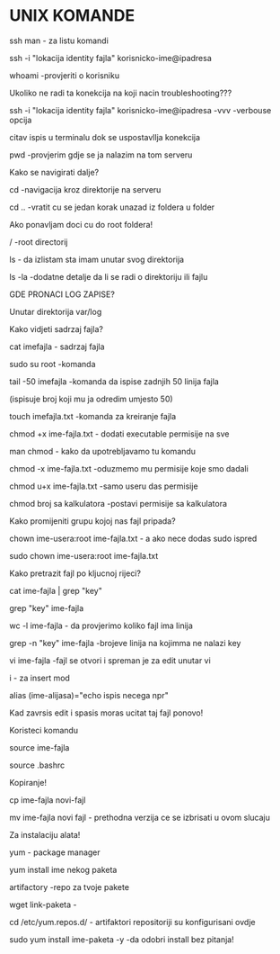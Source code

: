 # UNIX KOMANDE

ssh man - za listu komandi

ssh -i "lokacija identity fajla" korisnicko-ime@ipadresa

whoami -provjeriti o korisniku

Ukoliko ne radi ta konekcija na koji nacin troubleshooting???

ssh -i "lokacija identity fajla" korisnicko-ime@ipadresa -vvv -verbouse opcija

citav ispis u terminalu dok se uspostavllja konekcija

pwd -provjerim gdje se ja nalazim na tom serveru

Kako se navigirati dalje?

cd -navigacija kroz direktorije na serveru

cd .. -vratit cu se jedan korak unazad iz foldera u folder

Ako ponavljam doci cu do root foldera!

/ -root directorij

ls - da izlistam sta imam unutar svog direktorija

ls -la -dodatne detalje da li se radi o direktoriju ili fajlu

GDE PRONACI LOG ZAPISE?

Unutar direktorija var/log

Kako vidjeti sadrzaj fajla?

cat imefajla - sadrzaj fajla


sudo su root -komanda

tail -50 imefajla -komanda da ispise zadnjih 50 linija fajla

(ispisuje broj koji mu ja odredim umjesto 50)

touch imefajla.txt -komanda za kreiranje fajla

chmod +x ime-fajla.txt - dodati executable permisije na sve

man chmod - kako da upotrebljavamo tu komandu

chmod -x ime-fajla.txt -oduzmemo mu permisije koje smo dadali

chmod u+x ime-fajla.txt -samo useru das permisije

chmod broj sa kalkulatora -postavi permisije sa kalkulatora

Kako promijeniti grupu kojoj nas fajl pripada?

chown ime-usera:root ime-fajla.txt - a ako nece dodas sudo ispred

sudo chown ime-usera:root ime-fajla.txt

Kako pretrazit fajl po kljucnoj rijeci?

cat ime-fajla | grep "key"

grep "key" ime-fajla

wc -l ime-fajla - da provjerimo koliko fajl ima linija

grep -n "key" ime-fajla -brojeve linija na kojimma ne nalazi key

vi ime-fajla -fajl se otvori i spreman je za edit unutar vi

i - za insert mod

alias (ime-alijasa)="echo ispis necega npr"

Kad zavrsis edit i spasis moras ucitat taj fajl ponovo!

Koristeci komandu

source ime-fajla

source .bashrc

Kopiranje!

cp ime-fajla novi-fajl

mv ime-fajla novi fajl - prethodna verzija ce se izbrisati u ovom slucaju

Za instalaciju alata!

yum - package manager

yum install ime nekog paketa

artifactory -repo za tvoje pakete

wget link-paketa -

cd /etc/yum.repos.d/ - artifaktori repositoriji su konfigurisani ovdje

sudo yum install ime-paketa -y -da odobri install bez pitanja!